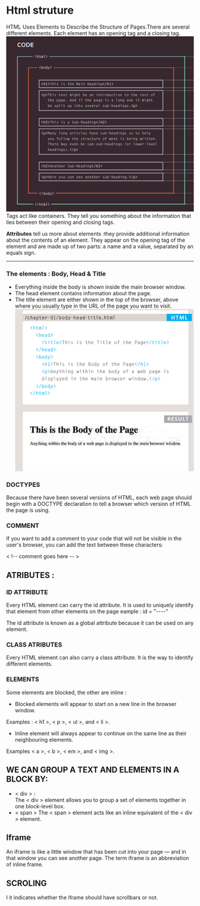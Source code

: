 # Html struture 
HTML Uses Elements to Describe the Structure of Pages.There are several different elements. Each
element has an opening tag and a closing tag.
![codehtml](codehtml.png)
Tags act like containers. They tell you
something about the information that lies
between their opening and closing tags.

**Attributes** tell us
more about elements :they provide additional information
about the contents of an element. They appear
on the opening tag of the element and are
made up of two parts: a name and a value,
separated by an equals sign.
***
### The elements : Body, Head & Title
* Everything inside the body is
shown inside the main browser
window.
* The head element contains information
about the page.
* The title element are either shown in the
top of the browser, above where
you usually type in the URL of
the page you want to visit. 
![html-result](html-result.png)
### DOCTYPES
Because there have been
several versions of HTML, each
web page should begin with a
DOCTYPE declaration to tell a
browser which version of HTML
the page is using.
### COMMENT
If you want to add a comment
to your code that will not be
visible in the user's browser, you
can add the text between these
characters:

 <  !-- comment goes here -- > 
 ## ATRIBUTES :

 ### ID ATTRIBUTE
 Every HTML element can carry
the id attribute. It is used to
uniquely identify that element
from other elements on the
page eample : id = "----"

The id attribute is known as a
global attribute because it can
be used on any element.
### CLASS ATRIBUTES
Every HTML element can
also carry a class attribute. 
It is the way to identify different elements.

### ELEMENTS
Some elements are blocked, the other are inline :
* Blocked elements will appear to start on a new line in the browser window.

Examples :
< h1 >, < p >, < ul >, and < li >.
* Inline element  will always
appear to continue on the
same line as their neighbouring
elements.

Examples 
< a >, < b >, < em >, and < img >.

## WE CAN GROUP A TEXT AND ELEMENTS IN A BLOCK BY:
* < div > :  
The < div > element allows you to
group a set of elements together
in one block-level box.
* < span >
The < span > element acts like
an inline equivalent of the < div >
element.

## Iframe 
An iframe is like a little window
that has been cut into your
page — and in that window you
can see another page. The term
iframe is an abbreviation of inline
frame.
## SCROLING 
I it indicates
whether the iframe should
have scrollbars or not.
